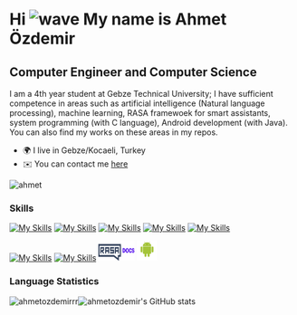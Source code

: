 Hi ![wave](https://user-images.githubusercontent.com/18350557/176309783-0785949b-9127-417c-8b55-ab5a4333674e.gif) My name is Ahmet Özdemir
==================================================================================================================================

Computer Engineer and Computer Science
-----------------

I am a 4th year student at Gebze Technical University; I have sufficient competence in areas such as artificial intelligence (Natural language processing), machine learning, RASA framewoek for smart assistants, system programming (with C language), Android development (with Java). You can also find my works on these areas in my repos.

* 🌍  I live in Gebze/Kocaeli, Turkey
* ✉️  You can contact me [here](mailto:ahmetozdemiir.ao@gmail.com)

<p align="left"> <img src="https://komarev.com/ghpvc/?username=ahmetozdemirrr&label=Profile%20views&color=0e75b6&style=flat" alt="ahmet" /> </p>

### Skills


[![My Skills](https://skillicons.dev/icons?i=c&theme=light)](https://gcc.gnu.org/)
[![My Skills](https://skillicons.dev/icons?i=cpp&theme=light)](https://cplusplus.com/) 
[![My Skills](https://skillicons.dev/icons?i=python&theme=light)](https://www.python.org/)
[![My Skills](https://skillicons.dev/icons?i=docker&theme=light)](https://www.docker.com/)
[![My Skills](https://skillicons.dev/icons?i=haskell&theme=light)](https://www.haskell.org/)
<p align="left">

[![My Skills](https://skillicons.dev/icons?i=linux&theme=light)](https://www.linux.org/)
[![My Skills](https://skillicons.dev/icons?i=bash&theme=light)](https://www.gnu.org/software/bash/)
<a href="https://rasa.com" target="_blank" rel="noreferrer"><img src="https://github.com/ahmetozdemirrr/ahmetozdemirrr/blob/main/RASA.svg" width="64" height="36" alt="RASA" /></a>
<a href="https://developer.android.com" target="_blank" rel="noreferrer"> <img src="https://raw.githubusercontent.com/devicons/devicon/master/icons/android/android-original-wordmark.svg" alt="android" width="36" height="36"/></a>

### Language Statistics

<p>
<img align="left" src="https://github-readme-stats.vercel.app/api/top-langs?username=ahmetozdemirrr&show_icons=true&locale=en&layout=compact&langs_count=12&hide=HTML,Lex,Yacc,Stata,CSS,Javascript" alt="ahmetozdemirrr" />
<img align="left" src="https://github-readme-stats.vercel.app/api?username=ahmetozdemirrr&show_icons=true&hide=&count_private=true&title_color=3382ed&text_color=22c55e&icon_color=facc15&bg_color=1c1917&hide_border=true&show_icons=true&cache_seconds=1800" alt="ahmetozdemir's GitHub stats" />
</p>


<p>&nbsp;</p>
